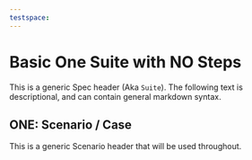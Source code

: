 ```yaml
---
testspace:
---
```

# Basic One Suite with NO Steps

This is a generic Spec header (Aka `Suite`). The following text is descriptional, and can
contain general markdown syntax. 


## ONE: Scenario / Case 
This is a generic Scenario header that will be used throughout.


